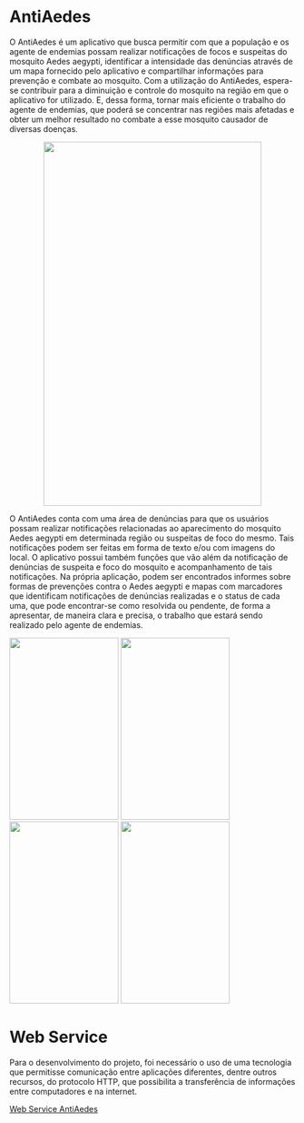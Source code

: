 # AntiAedes

O AntiAedes é um aplicativo que busca permitir com que a população e os agente de endemias possam realizar notificações de focos e suspeitas do mosquito Aedes aegypti, identificar a intensidade das denúncias através de um mapa fornecido pelo aplicativo e compartilhar informações para prevenção e combate ao mosquito. Com a utilização do AntiAedes, espera-se contribuir para a diminuição e controle do mosquito na região em que o aplicativo for utilizado. E, dessa forma, tornar mais eficiente o trabalho do agente de endemias, que poderá se concentrar nas regiões mais afetadas e obter um melhor resultado no combate a esse mosquito causador de diversas doenças.

<p align='center'>
<img  src="https://user-images.githubusercontent.com/13570164/30491706-821edf6a-9a14-11e7-8c37-b35640e38696.png" width="384" height="640"/></p>

O AntiAedes conta com uma área de denúncias para que os usuários possam realizar notificações relacionadas ao aparecimento do mosquito Aedes aegypti em determinada região ou suspeitas de foco do mesmo. Tais notificações podem ser feitas em forma de texto e/ou com imagens do local. O aplicativo possui também funções que vão além da notificação de denúncias de suspeita e foco do mosquito e acompanhamento de tais notificações. Na própria aplicação, podem ser encontrados informes sobre formas de prevenções contra o Aedes aegypti e mapas com marcadores que identificam notificações de denúncias realizadas e o status de cada uma, que pode encontrar-se como resolvida ou pendente, de forma a apresentar, de maneira clara e precisa, o trabalho que estará sendo realizado 
pelo agente de endemias.

<p float="left">
<img  src="https://user-images.githubusercontent.com/13570164/30493871-4ac878de-9a1c-11e7-9bac-230417dccfdf.png" width="192" height="320"/>
<img  src="https://user-images.githubusercontent.com/13570164/30493873-4def9a38-9a1c-11e7-8d18-d81ee7a5df70.png" width="192" height="320"/>
<img  src="https://user-images.githubusercontent.com/13570164/30493885-54d84e80-9a1c-11e7-8dcf-7e89ec1d276c.png" width="192" height="320"/>
<img  src="https://user-images.githubusercontent.com/13570164/30493895-5b01e898-9a1c-11e7-8864-a46bab97c951.png" width="192" height="320"/>
</p>

# Web Service

Para o desenvolvimento do projeto, foi necessário o uso de uma tecnologia que permitisse comunicação entre aplicações diferentes, dentre outros recursos, do protocolo HTTP, que possibilita a transferência de informações entre computadores e na internet.

[Web Service AntiAedes](https://github.com/Mateus-Brito/WS-AntiAedes)

